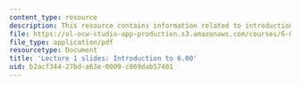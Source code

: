 ```yaml
---
content_type: resource
description: This resource contains information related to introduction to 6.00.
file: https://ol-ocw-studio-app-production.s3.amazonaws.com/courses/6-00sc-introduction-to-computer-science-and-programming-spring-2011/b2acf34427bda63e0009c869dab57401_MIT6_00SCS11_lec01_slides.pdf
file_type: application/pdf
resourcetype: Document
title: 'Lecture 1 slides: Introduction to 6.00'
uid: b2acf344-27bd-a63e-0009-c869dab57401
---
```

